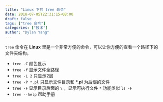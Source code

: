 ```yaml
---
title: "Linux 下的 tree 命令"
date: 2018-07-05T22:31:15+08:00
draft: false
tags: ["tree 命令"]
categories: ["技术"]
author: "Dylan Yang"
---
```


`tree` 命令在 **Linux** 里是一个非常方便的命令，可以让你方便的查看一个路径下的文件夹结构。

- `tree -C` 颜色显示
- `tree -f` 显示文件全路径 
- `tree -L 2` 只显示2层
- `tree -P *.pl` 只显示文件目录和 **\*.pl** 为后缀的文件
- `tree -F` 显示目录后面的 `\` ，显示可执行文件 `*` 功能类似 `ls -F`
- `tree --help` 帮助手册

<!--more-->
